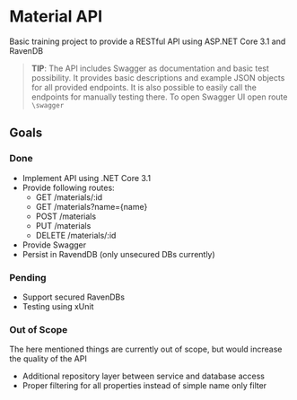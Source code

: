 # Material API
Basic training project to provide a RESTful API using ASP.NET Core 3.1 and RavenDB

> **TIP**: The API includes Swagger as documentation and basic test possibility. It provides basic descriptions and example JSON objects for all provided endpoints. It is also possible to easily call the endpoints for manually testing there. To open Swagger UI open route `\swagger`

## Goals
### Done
* Implement API using .NET Core 3.1
* Provide following routes:
  * GET /materials/:id 
  * GET /materials?name={name} 
  * POST /materials 
  * PUT /materials
  * DELETE /materials/:id
* Provide Swagger 
* Persist in RavendDB (only unsecured DBs currently)

### Pending
* Support secured RavenDBs
* Testing using xUnit 

### Out of Scope
The here mentioned things are currently out of scope, but would increase the quality of the API
* Additional repository layer between service and database access
* Proper filtering for all properties instead of simple name only filter


